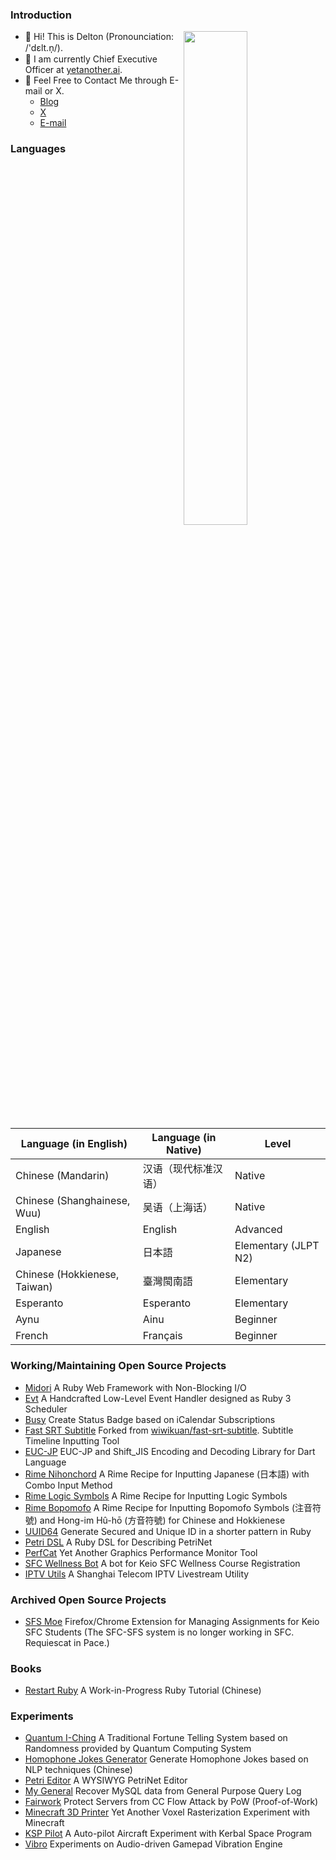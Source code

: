 ### Introduction

<a href="https://github.com/dsh0416?tab=repositories">
  <img align="right" src="https://github-readme-stats.vercel.app/api?username=dsh0416&count_private=true&show_icons=true&theme=radical" width="45%" />
</a>

- 👋 Hi! This is Delton (Pronounciation: /'dɛlt.n̩/).
- 🌱 I am currently Chief Executive Officer at [yetanother.ai](https://yetanother.ai).
- 💬 Feel Free to Contact Me through E-mail or X.
  - [Blog](https://coderemixer.com)
  - [X](https://x.com/DeltonDing)
  - [E-mail](mailto:delton@hey.com)

### Languages

| Language (in English) | Language (in Native) | Level |
| ----------------- | ---------------- | ----- |
| Chinese (Mandarin) | 汉语（现代标准汉语） | Native |
| Chinese (Shanghainese, Wuu) | 吴语（上海话） | Native |
| English | English | Advanced |
| Japanese | 日本語 | Elementary (JLPT N2) |
| Chinese (Hokkienese, Taiwan) | 臺灣閩南語 | Elementary |
| Esperanto | Esperanto | Elementary |
| Aynu | Ainu | Beginner |
| French | Français | Beginner |

### Working/Maintaining Open Source Projects

- [Midori](https://github.com/midori-rb/midori.rb) A Ruby Web Framework with Non-Blocking I/O
- [Evt](https://github.com/dsh0416/evt) A Handcrafted Low-Level Event Handler designed as Ruby 3 Scheduler
- [Busy](https://github.com/dsh0416/busy) Create Status Badge based on iCalendar Subscriptions
- [Fast SRT Subtitle](https://github.com/dsh0416/fast-srt-subtitle) Forked from [wiwikuan/fast-srt-subtitle](https://github.com/wiwikuan/fast-srt-subtitle). Subtitle Timeline Inputting Tool
- [EUC-JP](https://github.com/dsh0416/euc-jp) EUC-JP and Shift_JIS Encoding and Decoding Library for Dart Language
- [Rime Nihonchord](https://github.com/dsh0416/nihonchord) A Rime Recipe for Inputting Japanese (日本語) with Combo Input Method
- [Rime Logic Symbols](https://github.com/dsh0416/rime-logic) A Rime Recipe for Inputting Logic Symbols
- [Rime Bopomofo](https://github.com/dsh0416/rime-bopomofo-symbols) A Rime Recipe for Inputting Bopomofo Symbols (注音符號) and Hong-im Hû-hō (方音符號) for Chinese and Hokkienese
- [UUID64](https://github.com/heckpsi-lab/uuid64) Generate Secured and Unique ID in a shorter pattern in Ruby
- [Petri DSL](https://github.com/dsh0416/petri-dsl) A Ruby DSL for Describing PetriNet
- [PerfCat](https://github.com/dsh0416/perfcat) Yet Another Graphics Performance Monitor Tool
- [SFC Wellness Bot](https://github.com/dsh0416/sfc-wellness-bot) A bot for Keio SFC Wellness Course Registration
- [IPTV Utils](https://github.com/dsh0416/iptv-utils) A Shanghai Telecom IPTV Livestream Utility 

### Archived Open Source Projects

- [SFS Moe](https://github.com/sfc-moe/sfs-moe) Firefox/Chrome Extension for Managing Assignments for Keio SFC Students (The SFC-SFS system is no longer working in SFC. Requiescat in Pace.)

### Books

- [Restart Ruby](https://github.com/dsh0416/ruby-relearning) A Work-in-Progress Ruby Tutorial (Chinese)

### Experiments

- [Quantum I-Ching](https://github.com/dsh0416/quantum-i-ching) A Traditional Fortune Telling System based on Randomness provided by Quantum Computing System
- [Homophone Jokes Generator](https://github.com/dsh0416/homophone-jokes-generator) Generate Homophone Jokes based on NLP techniques (Chinese)
- [Petri Editor](https://github.com/dsh0416/petri-editor) A WYSIWYG PetriNet Editor
- [My General](https://github.com/dsh0416/my-general) Recover MySQL data from General Purpose Query Log
- [Fairwork](https://github.com/dsh0416/fairwork) Protect Servers from CC Flow Attack by PoW (Proof-of-Work)
- [Minecraft 3D Printer](https://github.com/dsh0416/minecraft-3d-printer) Yet Another Voxel Rasterization Experiment with Minecraft
- [KSP Pilot](https://github.com/dsh0416/ksp-pilot) A Auto-pilot Aircraft Experiment with Kerbal Space Program
- [Vibro](https://githubn.com/dsh0416/vibro) Experiments on Audio-driven Gamepad Vibration Engine
